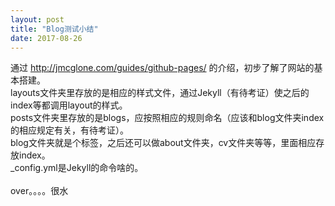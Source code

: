 ```yaml
---
layout: post
title: "Blog测试小结"
date: 2017-08-26
---
```


通过 http://jmcglone.com/guides/github-pages/ 的介绍，初步了解了网站的基本搭建。</br>
layouts文件夹里存放的是相应的样式文件，通过Jekyll（有待考证）使之后的index等都调用layout的样式。</br>
posts文件夹里存放的是blogs，应按照相应的规则命名（应该和blog文件夹index的相应规定有关，有待考证）。</br>
blog文件夹就是个标签，之后还可以做about文件夹，cv文件夹等等，里面相应存放index。</br>
_config.yml是Jekyll的命令啥的。</br>
</br>
over。。。。很水</br>
